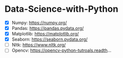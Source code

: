 # Data-Science-with-Python

- [x] Numpy: https://numpy.org/
- [x] Pandas: https://pandas.pydata.org/
- [x] Matplotlib: https://matplotlib.org/
- [x] Seaborn: https://seaborn.pydata.org/
- [ ] Nltk: https://www.nltk.org/
- [ ] Opencv: https://opencv-python-tutroals.readth...
